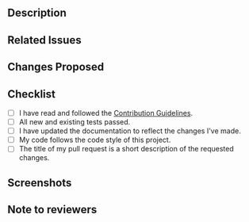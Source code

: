 ## Description

<!--- Include a brief description of the changes you've made --->

## Related Issues

<!--- Include any related issues or pull requests that this PR addresses or is related to. Use GitHub's shorthand syntax to link to them, like #1234. --->

## Changes Proposed

<!--- Describe the changes you've made in detail. Be specific and include any relevant code snippets. --->

## Checklist

- [ ] I have read and followed the [Contribution Guidelines](https://github.com/codeaashu/DevDisplay/blob/master/CONTRIBUTING.md).
- [ ] All new and existing tests passed.
- [ ] I have updated the documentation to reflect the changes I've made.
- [ ] My code follows the code style of this project.
- [ ] The title of my pull request is a short description of the requested changes.

## Screenshots

## Note to reviewers
